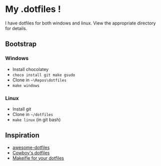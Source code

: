 # My .dotfiles !

I have dotfiles for both windows and linux. View the appropriate directory for details.

## Bootstrap

### Windows

* Install chocolatey
* `choco install git make gsudo`
* Clone in `~\Repos\dotfiles`
* `make windows`

### Linux

* Install git
* Clone in `~/dotfiles`
* `make linux` (in git bash)

## Inspiration

* [awesome-dotfiles](https://github.com/webpro/awesome-dotfiles)
* [Cowboy's dotfiles](https://github.com/cowboy/dotfiles)
* [Makeifle for your dotfiles](https://polothy.github.io/post/2018-10-09-makefile-dotfiles/)
